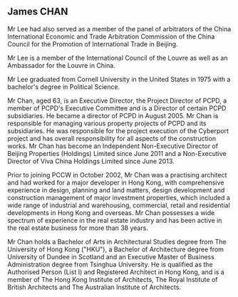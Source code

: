 ## James CHAN

Mr Lee had also served as a member of the panel of arbitrators of the China International Economic and Trade Arbitration Commission of the China Council for the Promotion of International Trade in Beijing.

Mr Lee is a member of the International Council of the Louvre as well as an Ambassador for the Louvre in China.

Mr Lee graduated from Cornell University in the United States in 1975 with a bachelor's degree in Political Science.

Mr Chan, aged 63, is an Executive Director, the Project Director of PCPD, a member of PCPD's Executive Committee and is a Director of certain PCPD subsidiaries. He became a director of PCPD in August 2005. Mr Chan is responsible for managing various property projects of PCPD and its subsidiaries. He was responsible for the project execution of the Cyberport project and has overall responsibility for all aspects of the construction works. Mr Chan has become an Independent Non-Executive Director of Beijing Properties (Holdings) Limited since June 2011 and a Non-Executive Director of Viva China Holdings Limited since June 2013.

Prior to joining PCCW in October 2002, Mr Chan was a practising architect and had worked for a major developer in Hong Kong, with comprehensive experience in design, planning and land matters, design development and construction management of major investment properties, which included a wide range of industrial and warehousing, commercial, retail and residential developments in Hong Kong and overseas. Mr Chan possesses a wide spectrum of experience in the real estate industry and has been active in the real estate business for more than 38 years.

Mr Chan holds a Bachelor of Arts in Architectural Studies degree from The University of Hong Kong ("HKU"), a Bachelor of Architecture degree from University of Dundee in Scotland and an Executive Master of Business Administration degree from Tsinghua University. He is qualified as the Authorised Person (List I) and Registered Architect in Hong Kong, and is a member of The Hong Kong Institute of Architects, The Royal Institute of British Architects and The Australian Institute of Architects.